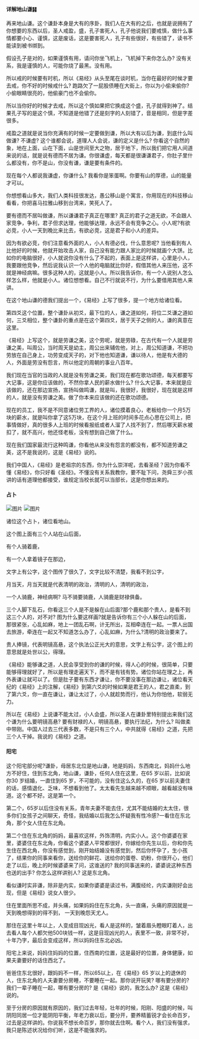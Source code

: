 #### 详解地山谦䷎

再来地山谦。这个谦卦本身是大有的序卦，我们人在大有的之后，也就是说拥有了你想要的东西以后，圣人戒盈，盛，孔子害死人，孔子他说我们要戒慎，做什么事情都要小心、谨慎，这是废话，这是要害死人，孔子有些很好，有些错了，读书不能读到被书绑到。

假设孔子是对的，如果谨慎有用，请问你坐飞机上，飞机掉下来你怎么办? 没有关系，我是谨慎的人，可能你烧了最黑。没有用。

所以戒的时候要有时机，所以《易经》从头至尾在谈时机，当你在最好的时候才要去戒，你不好的时候戒什么? 跑路欠了一屁股债睡在大街上，你以为小偷来偷你? 小偷眼睛很亮的，他偷豪门也不会偷你。

所以当你好的时候才去戒，所以这个慎如果把它换成这个盛，孔子就得到神了。结果孔子写的是这个慎，不知道是他错了还是刻字的人刻错了，音是相同，但是字差很多。

戒盈之道就是说当你充满有的时候一定要做到谦，所以大有以后为谦，到底什么叫做谦? 不谦虚? 这个谁都会说，道理人人会说，谦的定义是什么? 你看这个自然的象，地在上面，山在下面，山是世间至大之物，居于地下，所以我们把它用人间道来说的话，就是说有德而不居为谦。你很谦虚，每天都是很谦谦君子，你肚子里什么都没有，你不是山，你没有谦，谦是要有条件的。

现在每个人都说我谦虚，你谦什么? 我看你是笨蛋啊。你要有山的厚德，山的能量才可以。

你想想看山多大，我们人类科技很发达，愚公移山是个寓言，你用现在的科技移山看看，你把喜马拉雅山移到台湾来，笑死人了。

要有德而不居叫做谦，所以谦谦君子真正在哪里? 真正的君子之道无欲，不会跟人家竞争，争利，君子但求达理，他能够达理，永远不会有竞争之心。小人呢?有欲必竞，小人一天到晚比来比去，有欲必竞，这是君子和小人的差异。 

因为有欲必竞，你们注意看外面的人，小人有德必伐，什么意思呢? 当他看到有人比他好的时候，他就开始攻击人家，自己没有能力跟人家比的时候就画个大饼。比如你的电脑很好，小人就说你没有什么了不起的，表面上是这样讲，心里是小人，我要跟他竞争，然后说我认识一个人他的电脑就比你好，假借其他人来压他，这不就是神经病嘛。很多这种人的，这就是小人。所以我告诉你，有一个人说别人怎么样怎么样，他就是小人。诸位想想看。自己不行就说不行，为什么要借用其他人来讲。

在这个地山谦的德我们提出一个，《易经》上写了很多，提一个地方给诸位看。

第四爻这个位置，整个谦卦从初爻，最下位的人，谦之道如何，将位二爻谦之道如何，三爻相位，整个谦卦的重点是在这个第四爻，居于天子之侧的人，谦的真意在这里。

《易经》上写这个，就是劳谦之美，这个劳呢，就是劳碌，在古代有一个人就是劳谦之美，叫周公，当时周天是幼主，周公出来辅佐他，对上，周公知道谦，不把功劳放在自己身上，功劳变成天子的，对下他也知道谦，谦以待人，他是有大德的人，外面是劳没有怨言，所以他定的周朝的事业八百年。

我们现在当官的当政的人就是没有劳谦之美，我们现在都在歌功颂德，每天都要写大记事，这是你应该做的，不然你拿人民的薪水做什么? 什么大记事，本来就是应该做的，还在那边宣扬，宣扬叫做鸣谦，就是叫，我很好，我很好，现在就是这样的人，就是没有劳谦之美。做了你本来应该做的还在歌功颂德。

现在的员工，我不是不同意诸位劳工界的人，诸位摸着良心，老板给你一个月5万块的薪水，就是叫你拿了这5万块，在这个月上班的时间多花点心思在公司上，把事情做好，真的很多人上班的时候看报纸或者人溜了人找不到了，然后哪天薪水被扣了，就不高兴，他还怪老板，没有想到自己做了什么。

现在我们国家最流行这种鸣谦，你看他从来没有怨言的都没有，都不知道劳谦之美，这不是我说的，这是《易经》说的。

我们中国人，《易经》是老祖宗的东西，你为什么崇洋呢，去看圣经？因为你看不懂《易经》，你只好看《圣经》。不懂没有关系我教你，要不耻下问，尧舜三岁小孩讲的话有道理他都接受，谁规定当校长就可以当部长，这是你想出来的。

#### 占卜

![图片](../img/地山谦.jpg)
![图片](../img/地山谦2.jpg)

诸位这个占卜，诸位看地山。

这个图上面有三个人站在山后面，

有个人骑着鹿，

有一个人拿着镜子在那边，

文字上有公字，这个图传了很久了，文字比较不清楚，我看不到公字，

月当天，月当天就是代表清明的政治，清明的人，清明的政治，

一个人骑鹿，神经病啊? 马不骑要骑鹿，人骑鹿是财禄俱备。

三个人脚下乱石，你看这三个人是不是躲在山后面?那个鹿和那个贵人，是看不到这三个人的，对不对? 图为什么要这样画?就是告诉你有三个小人躲在山的后面，那很紧张，心乱如麻，地上一团乱石啊，计无所出，互相牵连在一起。一票人出国去旅游，牵连在一起又不知道怎么办了，心乱如麻，为什么?清明的政治要来了。

贵人捧镜，代表明镜高悬，这个执法公正光大的意思，文字上有公字，这个图上的意思就是处世以公，得理。

《易经》能够谦之道，人民会享受到你的谦的时候，得人心的时候，很简单，只要能够得理就好了，所以是有理走遍天下，而不是有钱有势。诸位你站在理之上，再外表谦让就可以了。但是肚子要有东西才谦让，你不要没事在那边谦让，诸位看天纪的《易经》上的注解，《易经》到第六爻的时候如果是君王的人，君之直柔，到了第六爻，你一直在谦让，谦让太过了，小人就趁势而行，他认为你怕他，软弱无力。

所以在《易经》上说谦不能太过，小人会盛，所以圣人在谦卦里特别提出来我们这个谦为什么要明镜高悬? 要有财禄的人，明镜高悬，要执行法纪，为什么? 叫做柔中带刚。中国人过去三代表多数，不是只有三个人，中共就得《易经》之道，先把三个人干掉。我说的《易经》之道。

#### 阳宅

这个阳宅部分呢?谦卦，母居东北位是地山谦，地是妈妈，东西南北，妈妈什么地方不好住，住到东北角，地山谦，谦卦，任何人住在这里，在65 岁以前，比如说你30 岁结婚，一直住到65 岁，不可能的，没有住这么久的，在65 岁以前夫妻住的话，感情退化、乏味，不想看到他了。太太看先生越来越不顺眼，越看越没有味道。这个都不好。这是第一个。

第二个，65岁以后住没有关系，青年夫妻不能去住，尤其不能结婚的太太住，很多你们女孩子之间聊天，奇怪，我结婚以后我怎么怀疑我有性冷感?一看住在东北角，那个女人住在东北角。

第二个住在东北角的妈妈，最喜欢这样，外饰清明，内实小人。这个你婆婆在家里，婆婆住在东北角，你看这个婆婆人平常都很好，你嫁给你先生以后，你和你先生住在西北角，你没有感觉到，刚开始结婚没有感觉到，然后你怀孕了，生小孩了，结果你的同事来看你，送给你的鲜花、送给你的蛋卷、奶粉，你很开心，他们走了以后，晚上的时候婆婆来了问，这谁送的? 我的同事送来的，婆婆说这种东西也送的出手? 你怎么这样讲别人? 这是东北角。

看似谦时实非谦，除非是内实，如果你婆婆是读过书，满腹经纶，内实谦刚好会出现，但是《易经》说女人很少。

住在里面所思不成，并头痛，如果妈妈住在东北角，头一直痛，头痛的原因就是一天到晚想得到的得不到， 一天到晚怨天尤人。

那住在这里十年以上，人变成目现凶光，看人是这样的，皱着眉头瞪眼盯着人，出去看人每个人都欠他500块钱一样，这是目现凶光的人，表里不一致，非常不好，十年乃字，最后会变成这样，所以妈妈住东北必凶。

阳宅上来说，妈妈住妈妈的位置，住西南的位置，这是最好的位置，身体健康，如果夫妻要好的话住西北了。

爸爸住东北很好，跟妈妈不一样，所以65以上，在《易经》65 岁以上的退休的人，住东北角的人夫妻要分房睡，不要睡在一起。那你说开玩笑? 哪有要分房的? 我们一辈子睡在一起，哪有要分房的? 是《易经》说的，我怎么办? 这是《易经》说的。

至于分房的原因就有原因的，我们过去年轻，壮年的时候，阳刚、阳盛的时候，叫阴阳同居一位才能阴阳平衡，年老力衰以后，要分开，要养精蓄锐才会长命百岁，过去是这样讲的。你说我不想长命百岁，那你就去住啊。看个人，我们没有强求，我只是陈述状况给你们听，这是不能强求的。

